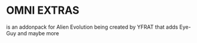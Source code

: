 # OMNI EXTRAS
is an addonpack for Alien Evolution being created by YFRAT that adds Eye-Guy and maybe more
